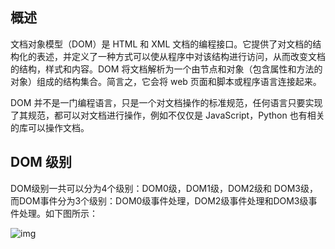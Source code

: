 ## 概述

文档对象模型（DOM）是 HTML 和 XML 文档的编程接口。它提供了对文档的结构化的表述，并定义了一种方式可以使从程序中对该结构进行访问，从而改变文档的结构，样式和内容。DOM 将文档解析为一个由节点和对象（包含属性和方法的对象）组成的结构集合。简言之，它会将 web 页面和脚本或程序语言连接起来。



DOM 并不是一门编程语言，只是一个对文档操作的标准规范，任何语言只要实现了其规范，都可以对文档进行操作，例如不仅仅是 JavaScript，Python 也有相关的库可以操作文档。



## DOM 级别

DOM级别一共可以分为4个级别：DOM0级，DOM1级，DOM2级和 DOM3级，而DOM事件分为3个级别：DOM0级事件处理，DOM2级事件处理和DOM3级事件处理。如下图所示：

![img](https://lc-api-gold-cdn.xitu.io/2c5c37e4682cda489798?imageView2/0/w/1280/h/960/format/webp/ignore-error/1)